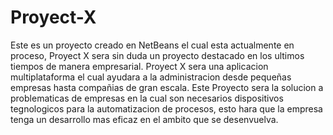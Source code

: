 # Proyect-X
Este es un proyecto creado en NetBeans el cual esta actualmente en proceso, Proyect X sera sin duda un proyecto destacado en los ultimos tiempos de manera empresarial.
Proyect X sera una aplicacion multiplataforma el cual ayudara a la administracion desde pequeñas empresas hasta compañias de gran escala.
Este Proyecto sera la solucion a problematicas de empresas en la cual son necesarios dispositivos tegnologicos para la automatizacion de procesos, esto hara que la empresa tenga un desarrollo mas eficaz en el ambito que se desenvuelva.
